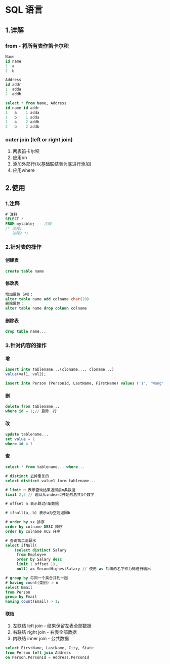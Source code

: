 # SQL 语言

## 1.详解

### from - 将所有表作笛卡尔积

```sql
Name
id name
1  a
2  b

Address
id addr
1  adda
2  addb

select * from Name, Address
id name id addr
1   a    1 adda
2   b    1 adda
1   a    2 addb
2   b    2 addb
```

### outer join (left or right join)

1. 两表笛卡尔积
2. 应用on
3. 添加外部行(以基础联结表为底进行添加)
4. 应用where

## 2.使用

### 1.注释

```sql
# 注释
SELECT *
FROM mytable; -- 注释
/* 注释1
   注释2 */
```

### 2.针对表的操作

#### 创建表

```sql
create table name
```

#### 修改表  

```sql
增加属性（列）：
alter table name add colname char(20)
删除属性：
alter table name drop column colname
```

#### 删除表  

```sql
drop table name...
```

### 3.针对内容的操作

#### 增

``` sql
insert into tablename...(cloname..., cloname...)
value(val1, val2);

insert into Person (PersonId, LastName, FirstName) values ('1', 'Wang', 'Allen')
```

#### 删

```sql
delete from tablename... 
where id = 1;// 删除一行
```

#### 改

```sql
update tablename... 
set value = 1
where id = 1
```

#### 查

``` sql
select * from tablename... where ..

# distinct 去掉重复的
select distinct value1 form tablename...

# limit n 表示查询结果返回前n条数据
limit 2,3 // 返回从index=2开始的总共3个数字

# offset n 表示跳过n条数据

# ifnull(a, b) 表示a为空则返回b

# order by xx 排序
order by colname DESC 降序
order by colname ACS 升序

# 查询第二高薪水
select ifNull(
    (select distinct Salary
     from Employee
     order by Salary desc
     limit 1 offset 1),
     null) as SecondHighestSalary // 使用 as 后面的名字作为码进行输出

# group by 将同一个类合并到一起
# having count(类别) > n
select Email
from Person
group by Email
having count(Email) > 1;
```

#### 联结

1. 左联结 left join - 结果保留左表全部数据
2. 右联结 right join - 右表全部数据
3. 内联结 inner join - 公共数据

```sql
select FirstName, LastName, City, State
from Person left join Address
on Person.PersonId = Address.PersonId
```

